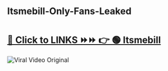 
 ## Itsmebill-Only-Fans-Leaked

# <h2><a href="https://clipsfans.com/Itsmebill&ref=git">🔗 Click to LINKS ⏩⏩ 👉 🟢 Itsmebill </a></h2>

<a href="https://clipsfans.com/Itsmebill&ref=git" rel="nofollow" data-target="animated-image.originalLink"><img src="https://i.ibb.co.com/xMMVF88/686577567.gif" alt="Viral Video Original" style="max-width: 100%; display: inline-block;" data-target="animated-image.originalImage"></a>
